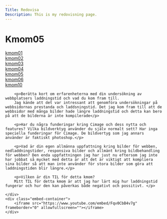 ```yaml
---
Title: Redovisa
Description: This is my redovisning page.
---
```

Kmom05
==========================
<div class="hel">
<div class="boxk">
<div class="kmomb">
    <a href="kmom01">kmom01</a>
</div>

<div class="kmomb">
    <a href="kmom02">kmom02</a>
</div>

<div class="kmomb">
    <a href="kmom03">kmom03</a>
</div>

<div class="kmomb">
    <a href="kmom04">kmom04</a>
</div>

<div class="kmomb">
    <a href="kmom05">kmom05</a>
</div>

<div class="kmomb">
    <a href="kmom06">kmom06</a>
</div>

<div class="kmomb">
    <a href="kmom10">kmom10</a>
</div>
</div>

<div class="dendiv">
    <div class="texten">

        <p>Berätta kort om erfarenheterna med din undersökning av webbplatsers laddningstid och vad du kom fram till.
        Jag kände att det var intressant att genomföra undersökningar på webbsidornas prestanda och laddsningstid. Det jag kom fram till att de webbsidor med många bilder hade längre laddningstid och detta kan bero på att de bilderna är inte kompilerade</p>

        <p>Har du några funderingar kring Cimage och dess nytta och features? Vilka bildverktyg använder du själv normalt sett? Har inga speciella funderingar för Cimage. De bildvertyg som jag annars använder är faktiskt photoshop.</p>

        <p>Vad är din egen allmänna uppfattning kring bilder för webben, nedladdningstider, responsiva bilder och allmänt kring bildbehandling för webben? Den enda uppfattningen jag har just nu eftersom jag inte har jobbat så mycket med detta är att det är viktigt att kompliera sina bilder så att man inte använder för stora bilder som göra att laddningstiden blir längre.</p>

        <p>Vilken är din TIL för detta kmom?
        Mitt TIL för detta kmom är att jag har lärt mig hur laddningstid fungerar och hur den kan påverkas både negativt och possitivt. </p>

    </div>
    <div class="embed-container">
        <iframe src="https://www.youtube.com/embed/Fqv0CbB4v7g" frameborder="0" allowfullscreen=""></iframe>
    </div>
</div>
</div>
</div>
</div>

